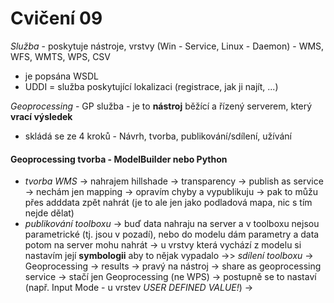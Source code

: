 Cvičení 09
===
*Služba* - poskytuje nástroje, vrstvy (Win - Service, Linux - Daemon) - WMS, WFS, WMTS, WPS, CSV
  - je popsána WSDL
  - UDDI = služba poskytující lokalizaci (registrace, jak ji najít, ...) 

*Geoprocessing* - GP služba - je to **nástroj** běžící a řízený serverem, který **vrací výsledek**
  - skládá se ze 4 kroků - Návrh, tvorba, publikování/sdílení, užívání 

#### Geoprocessing tvorba - ModelBuilder nebo Python 
  - *tvorba WMS* -> nahrajem hillshade -> transparency -> publish as service -> nechám jen mapping -> opravím chyby a vypublikuju -> pak to můžu přes adddata zpět nahrát (je to ale jen jako podladová mapa, nic s tím nejde dělat) 
  - *publikování toolboxu* -> buď data nahraju na server a v toolboxu nejsou parametrické (tj. jsou v pozadí), nebo do modelu dám parametry a data potom na server mohu nahrát -> u vrstvy která vychází z modelu si nastavím její **symbologii** aby to nějak vypadalo ->> *sdílení toolboxu* -> Geoprocessing -> results -> pravý na nástroj -> share as geoprocessing service -> stačí jen Geoprocessing (ne WPS) -> postupně se to nastaví (např. Input Mode - u vrstev *USER DEFINED VALUE!*) ->
